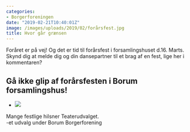 ```yaml
---
categories:
- Borgerforeningen
date: "2019-02-21T10:40:01Z"
image: /images/uploads/2019/02/forårsfest.jpg
title: Hvor går grænsen
---
```


Foråret er på vej! Og det er tid til forårsfest i forsamlingshuset d.16. Marts. Skynd dig at melde dig og din dansepartner til et brag af en fest, lige her i kommentaren?

## Gå ikke glip af forårsfesten i Borum forsamlingshus! 

- ![](/images/uploads/2019/02/forårsfest-800x928.jpg)

Mange festlige hilsner Teaterudvalget.   
-et udvalg under Borum Borgerforening